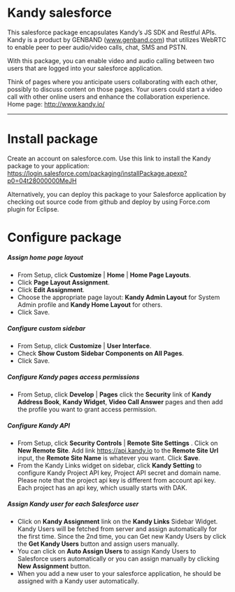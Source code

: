 # Kandy salesforce
This salesforce package encapsulates Kandy’s JS SDK and Restful APIs. Kandy is a product by GENBAND (www.genband.com) that utilizes WebRTC to enable peer to peer audio/video calls, chat, SMS and PSTN.

With this package, you can enable video and audio calling between two users that are logged into your salesforce application.

Think of pages where you anticipate users collaborating with each other, possibly to discuss content on those pages. Your users could start a video call with other online users and enhance the collaboration experience. Home page: http://www.kandy.io/

***
# Install package

Create an account on salesforce.com. Use this link to install the Kandy package to your application: 
<https://login.salesforce.com/packaging/installPackage.apexp?p0=04t28000000MeJH> 

Alternatively, you can deploy this package to your Salesforce application by checking out source code from github and deploy by using Force.com plugin for Eclipse.

# Configure package

##### Assign home page layout

- From Setup, click __Customize__ | __Home__ | __Home Page Layouts__.
- Click __Page Layout Assignment__.
- Click __Edit Assignment__.
- Choose the appropriate page layout: __Kandy Admin Layout__ for System Admin profile and __Kandy Home Layout__ for others.
- Click Save.

##### Configure custom sidebar

- From Setup, click __Customize__ | __User Interface__.
- Check __Show Custom Sidebar Components on All Pages__.
- Click Save.

##### Configure Kandy pages access permissions

- From Setup, click __Develop__ | __Pages__ click the __Security__ link of __Kandy Address Book__, __Kandy Widget__, __Video Call Answer__ pages and then add the profile you want to grant access permission. 

##### Configure Kandy API
- From Setup, click __Security Controls__ | __Remote Site Settings__ . Click on __New Remote Site__. Add link <https://api.kandy.io> to the __Remote Site Url__ input, the __Remote Site Name__ is whatever you want. Click __Save__. 
- From the Kandy Links widget on sidebar, click __Kandy Setting__ to configure Kandy Project API key, Project API secret and domain name. Please note that the project api key is different from account api key. Each project has an api key, which usually starts with DAK.

##### Assign Kandy user for each Salesforce user
- Click on __Kandy Assignment__ link on the __Kandy Links__ Sidebar Widget. Kandy Users will be fetched from server and assign automatically for the first time. Since the 2nd time, you can Get new Kandy Users by click the __Get Kandy Users__ button and assign users manually.
- You can click on __Auto Assign Users__ to assign Kandy Users to Salesforce users automatically or you can assign manually by clicking __New Assignment__ button.
- When you add a new user to your salesforce application, he should be assigned with a Kandy user automatically.
